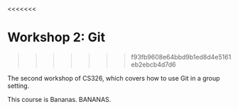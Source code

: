 <<<<<<<
# Workshop 2: Git
>>>>>>> f93fb9608e64bbd9b1ed8d4e5161eb2ebcb4d7d6

The second workshop of CS326, which covers how to use Git in a group setting.

This course is Bananas.
BANANAS.
